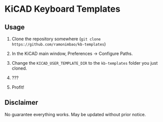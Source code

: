 # KiCAD Keyboard Templates

## Usage

1. Clone the repository somewhere (`git clone https://github.com/ramonimbao/kb-templates`)

2. In the KiCAD main window, Preferences → Configure Paths.

3. Change the `KICAD_USER_TEMPLATE_DIR` to the `kb-templates` folder you just cloned.

4. ???

5. Profit!

## Disclaimer

No guarantee everything works. May be updated without prior notice.